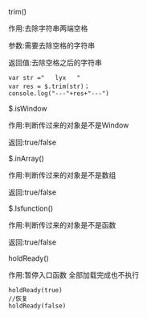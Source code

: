  

trim()

作用:去除字符串两端空格

参数:需要去除空格的字符串

返回值:去除空格之后的字符串



```jQuery
var str ="   lyx   "
var res = $.trim(str)；
console.log("---"+res+"---")
```

$.isWindow

作用:判断传过来的对象是不是Window

返回:true/false



 $.inArray()

作用:判断传过来的对象是不是数组

返回:true/false



$.Isfunction()

作用:判断传过来的对象是不是函数

返回:true/false



holdReady()

作用:暂停入口函数 全部加载完成也不执行

```
holdReady(true)
//恢复
holdReady(false)
```

